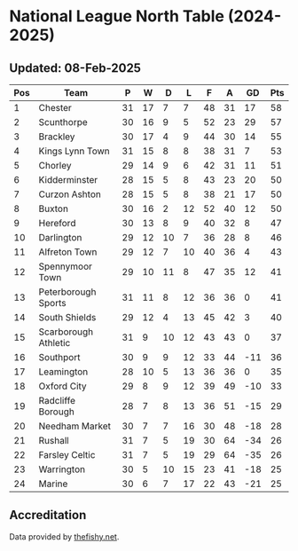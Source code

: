 # National League North Table (2024-2025)
## Updated: 08-Feb-2025

| Pos | Team | P | W | D | L | F | A | GD | Pts |
| --- | --- | --- | --- | --- | --- | --- | --- | --- | --- |
| 1 | Chester | 31 | 17 | 7 | 7 | 48 | 31 | 17 | 58 |
| 2 | Scunthorpe | 30 | 16 | 9 | 5 | 52 | 23 | 29 | 57 |
| 3 | Brackley | 30 | 17 | 4 | 9 | 44 | 30 | 14 | 55 |
| 4 | Kings Lynn Town | 31 | 15 | 8 | 8 | 38 | 31 | 7 | 53 |
| 5 | Chorley | 29 | 14 | 9 | 6 | 42 | 31 | 11 | 51 |
| 6 | Kidderminster | 28 | 15 | 5 | 8 | 43 | 23 | 20 | 50 |
| 7 | Curzon Ashton | 28 | 15 | 5 | 8 | 38 | 21 | 17 | 50 |
| 8 | Buxton | 30 | 16 | 2 | 12 | 52 | 40 | 12 | 50 |
| 9 | Hereford | 30 | 13 | 8 | 9 | 40 | 32 | 8 | 47 |
| 10 | Darlington | 29 | 12 | 10 | 7 | 36 | 28 | 8 | 46 |
| 11 | Alfreton Town | 29 | 12 | 7 | 10 | 40 | 36 | 4 | 43 |
| 12 | Spennymoor Town | 29 | 10 | 11 | 8 | 47 | 35 | 12 | 41 |
| 13 | Peterborough Sports | 31 | 11 | 8 | 12 | 36 | 36 | 0 | 41 |
| 14 | South Shields | 29 | 12 | 4 | 13 | 45 | 42 | 3 | 40 |
| 15 | Scarborough Athletic | 31 | 9 | 10 | 12 | 43 | 43 | 0 | 37 |
| 16 | Southport | 30 | 9 | 9 | 12 | 33 | 44 | -11 | 36 |
| 17 | Leamington | 28 | 10 | 5 | 13 | 36 | 36 | 0 | 35 |
| 18 | Oxford City | 29 | 8 | 9 | 12 | 39 | 49 | -10 | 33 |
| 19 | Radcliffe Borough | 28 | 7 | 8 | 13 | 36 | 51 | -15 | 29 |
| 20 | Needham Market | 30 | 7 | 7 | 16 | 30 | 48 | -18 | 28 |
| 21 | Rushall | 31 | 7 | 5 | 19 | 30 | 64 | -34 | 26 |
| 22 | Farsley Celtic | 31 | 7 | 5 | 19 | 29 | 64 | -35 | 26 |
| 23 | Warrington | 30 | 5 | 10 | 15 | 23 | 41 | -18 | 25 |
| 24 | Marine | 30 | 6 | 7 | 17 | 22 | 43 | -21 | 25 |

## Accreditation 

Data provided by [thefishy.net](https://www.thefishy.net/).